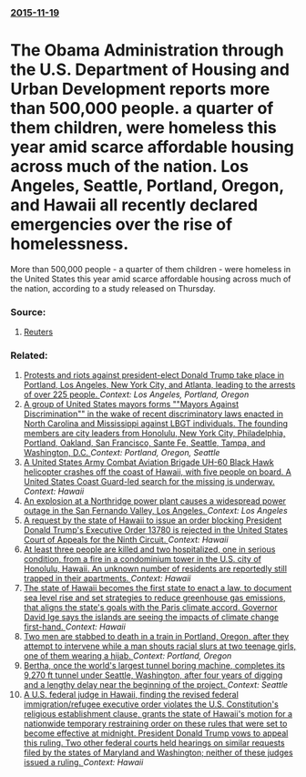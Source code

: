 ### [2015-11-19](/news/2015/11/19/index.md)

# The Obama Administration through the U.S. Department of Housing and Urban Development reports more than 500,000 people. a quarter of them children, were homeless this year amid scarce affordable housing across much of the nation. Los Angeles, Seattle, Portland, Oregon, and Hawaii all recently declared emergencies over the rise of homelessness. 

More than 500,000 people - a quarter of them children - were homeless in the United States this year amid scarce affordable housing across much of the nation, according to a study released on Thursday.


### Source:

1. [Reuters](http://www.reuters.com/article/2015/11/20/us-usa-homelessness-idUSKCN0T908720151120#tHdY88eBiwMYrAIM.97)

### Related:

1. [Protests and riots against president-elect Donald Trump take place in Portland, Los Angeles, New York City, and Atlanta, leading to the arrests of over 225 people. ](/news/2016/11/11/protests-and-riots-against-president-elect-donald-trump-take-place-in-portland-los-angeles-new-york-city-and-atlanta-leading-to-the-arre.md) _Context: Los Angeles, Portland, Oregon_
2. [A group of United States mayors forms ""Mayors Against Discrimination"" in the wake of recent discriminatory laws enacted in North Carolina and Mississippi against LBGT individuals. The founding members are city leaders from Honolulu, New York City, Philadelphia, Portland, Oakland, San Francisco, Sante Fe, Seattle, Tampa, and Washington, D.C. ](/news/2016/04/8/a-group-of-united-states-mayors-forms-mayors-against-discrimination-in-the-wake-of-recent-discriminatory-laws-enacted-in-north-carolina.md) _Context: Portland, Oregon, Seattle_
3. [A United States Army Combat Aviation Brigade UH-60 Black Hawk helicopter crashes off the coast of Hawaii, with five people on board. A United States Coast Guard-led search for the missing is underway. ](/news/2017/08/16/a-united-states-army-combat-aviation-brigade-uh-60-black-hawk-helicopter-crashes-off-the-coast-of-hawaii-with-five-people-on-board-a-unite.md) _Context: Hawaii_
4. [An explosion at a Northridge power plant causes a widespread power outage in the San Fernando Valley, Los Angeles. ](/news/2017/07/8/an-explosion-at-a-northridge-power-plant-causes-a-widespread-power-outage-in-the-san-fernando-valley-los-angeles.md) _Context: Los Angeles_
5. [A request by the state of Hawaii to issue an order blocking President Donald Trump's Executive Order 13780 is rejected in the United States Court of Appeals for the Ninth Circuit. ](/news/2017/07/7/a-request-by-the-state-of-hawaii-to-issue-an-order-blocking-president-donald-trump-s-executive-order-13780-is-rejected-in-the-united-states.md) _Context: Hawaii_
6. [At least three people are killed and two hospitalized, one in serious condition, from a fire in a condominium tower in the U.S. city of Honolulu, Hawaii. An unknown number of residents are reportedly still trapped in their apartments. ](/news/2017/07/14/at-least-three-people-are-killed-and-two-hospitalized-one-in-serious-condition-from-a-fire-in-a-condominium-tower-in-the-u-s-city-of-hono.md) _Context: Hawaii_
7. [The state of Hawaii becomes the first state to enact a law, to document sea level rise and set strategies to reduce greenhouse gas emissions, that aligns the state's goals with the Paris climate accord. Governor David Ige says the islands are seeing the impacts of climate change first-hand. ](/news/2017/06/8/the-state-of-hawaii-becomes-the-first-state-to-enact-a-law-to-document-sea-level-rise-and-set-strategies-to-reduce-greenhouse-gas-emissions.md) _Context: Hawaii_
8. [Two men are stabbed to death in a train in Portland, Oregon, after they attempt to intervene while a man shouts racial slurs at two teenage girls, one of them wearing a hijab. ](/news/2017/05/26/two-men-are-stabbed-to-death-in-a-train-in-portland-oregon-after-they-attempt-to-intervene-while-a-man-shouts-racial-slurs-at-two-teenage.md) _Context: Portland, Oregon_
9. [Bertha, once the world's largest tunnel boring machine, completes its 9,270 ft tunnel under Seattle, Washington, after four years of digging and a lengthy delay near the beginning of the project. ](/news/2017/04/4/bertha-once-the-world-s-largest-tunnel-boring-machine-completes-its-9-270-ft-tunnel-under-seattle-washington-after-four-years-of-digging.md) _Context: Seattle_
10. [A U.S. federal judge in Hawaii, finding the revised federal immigration/refugee executive order violates the U.S. Constitution's religious establishment clause, grants the state of Hawaii's motion for a nationwide temporary restraining order on these rules that were set to become effective at midnight. President Donald Trump vows to appeal this ruling. Two other federal courts held hearings on similar requests filed by the states of Maryland and Washington; neither of these judges issued a ruling. ](/news/2017/03/15/a-u-s-federal-judge-in-hawaii-finding-the-revised-federal-immigration-refugee-executive-order-violates-the-u-s-constitution-s-religious-e.md) _Context: Hawaii_
